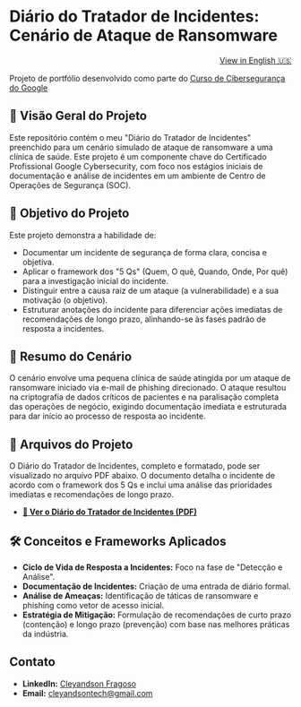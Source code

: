 # Diário do Tratador de Incidentes: Cenário de Ataque de Ransomware
<p align="right">
  <a href="./README.md">View in English 🇺🇸</a>
</p>

Projeto de portfólio desenvolvido como parte do <a href="https://www.coursera.org/google-certificates/cybersecurity-certificate">Curso de Cibersegurança do Google</a>

## 📝 Visão Geral do Projeto

Este repositório contém o meu "Diário do Tratador de Incidentes" preenchido para um cenário simulado de ataque de ransomware a uma clínica de saúde. Este projeto é um componente chave do Certificado Profissional Google Cybersecurity, com foco nos estágios iniciais de documentação e análise de incidentes em um ambiente de Centro de Operações de Segurança (SOC).

## 🎯 Objetivo do Projeto

Este projeto demonstra a habilidade de:
* Documentar um incidente de segurança de forma clara, concisa e objetiva.
* Aplicar o framework dos "5 Qs" (Quem, O quê, Quando, Onde, Por quê) para a investigação inicial do incidente.
* Distinguir entre a causa raiz de um ataque (a vulnerabilidade) e a sua motivação (o objetivo).
* Estruturar anotações do incidente para diferenciar ações imediatas de recomendações de longo prazo, alinhando-se às fases padrão de resposta a incidentes.

## 📜 Resumo do Cenário

O cenário envolve uma pequena clínica de saúde atingida por um ataque de ransomware iniciado via e-mail de phishing direcionado. O ataque resultou na criptografia de dados críticos de pacientes e na paralisação completa das operações de negócio, exigindo documentação imediata e estruturada para dar início ao processo de resposta ao incidente.

## 📂 Arquivos do Projeto

O Diário do Tratador de Incidentes, completo e formatado, pode ser visualizado no arquivo PDF abaixo. O documento detalha o incidente de acordo com o framework dos 5 Qs e inclui uma análise das prioridades imediatas e recomendações de longo prazo.

* **[📄 Ver o Diário do Tratador de Incidentes (PDF)](https://github.com/cleyandson/health-care-clinic-incident-journal/blob/c3f160086aef93faee6b8a505647eef4ca97856d/Documents/%5BPT-BR%5D%20-%20Di%C3%A1rio%20do%20Tratador%20de%20Incidentes.pdf)**

## 🛠️ Conceitos e Frameworks Aplicados

* **Ciclo de Vida de Resposta a Incidentes:** Foco na fase de "Detecção e Análise".
* **Documentação de Incidentes:** Criação de uma entrada de diário formal.
* **Análise de Ameaças:** Identificação de táticas de ransomware e phishing como vetor de acesso inicial.
* **Estratégia de Mitigação:** Formulação de recomendações de curto prazo (contenção) e longo prazo (prevenção) com base nas melhores práticas da indústria.

## Contato

* **LinkedIn:** [Cleyandson Fragoso](https://www.linkedin.com/in/cleyandson-fragoso/)
* **Email:** cleyandsontech@gmail.com
